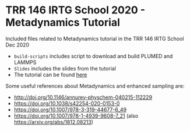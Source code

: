 # TRR 146 IRTG School 2020 - Metadynamics Tutorial
Included files related to Metadynamics tutorial in the TRR 146 IRTG School Dec 2020

- `build-scripts` includes script to download and build PLUMED and LAMMPS
- `Slides` includes the slides from the tutorial
- The tutorial can be found [here](https://ves-code.github.io/doc-irtg-school-2020/user-doc/html/irtg-school-mainz-2020-metad.html)

Some useful references about Metadynamics and enhanced sampling are:
- http://doi.org/10.1146/annurev-physchem-040215-112229
- https://doi.org/10.1038/s42254-020-0153-0
- https://doi.org/10.1007/978-3-319-44677-6_49
- https://doi.org/10.1007/978-1-4939-9608-7_21 (also https://arxiv.org/abs/1812.08213)
